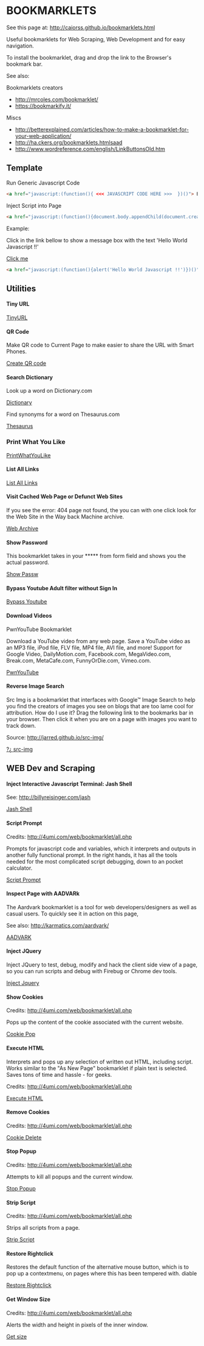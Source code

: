 # BOOKMARKLETS 

See this page at: <http://caiorss.github.io/bookmarklets.html>

Useful bookmarklets for Web Scraping, Web Development and for easy navigation.

To install the bookmarklet, drag and drop the link to the Browser's bookmark bar.

See also: 

Bookmarklets creators

*   http://mrcoles.com/bookmarklet/
*   https://bookmarkify.it/

Miscs
*   http://betterexplained.com/articles/how-to-make-a-bookmarklet-for-your-web-application/
*   http://ha.ckers.org/bookmarklets.htmlsaad
*   http://www.wordreference.com/english/LinkButtonsOld.htm

## Template


Run Generic Javascript Code

```html
<a href="javascript:(function(){ <<< JAVASCRIPT CODE HERE >>>  })()"> Bookmark Label </a>
```

Inject Script into Page

```html
<a href="javascript:(function(){document.body.appendChild(document.createElement('script')).src='http://SCRIPT-URL/SCRIPT.JS' })();"> Label </a>
```

Example: 

Click in the link bellow to show a message box with the text 'Hello World Javascript !!' 

<d1>
<a href="javascript:(function(){alert('Hello World Javascript !!')})()"> Click me </a>
</d1> 

```html
<a href="javascript:(function(){alert('Hello World Javascript !!')})()"> Click me </a>
```



## Utilities


#### Tiny URL

<d1>
<a href="javascript:void(open('http://tinyurl.com/create.php?url='+encodeURIComponent(location.href)))">TinyURL</a>
</d1>

#### QR Code

Make QR code to Current Page to make easier to share the URL with Smart Phones.


<dl>

<a href="javascript:(function(){if(document.getElementById){var x=document.body;var o=document.createElement('script');if(typeof(o)!='object') o=document.standardCreateElement('script');o.setAttribute('src','http://qrbookmarklet.googlecode.com/svn/trunk/qr.js');o.setAttribute('type','text/javascript');x.appendChild(o);}})();">Create QR code </a>

</dl>


#### Search Dictionary

Look up a word on Dictionary.com

<d1>
<a href="javascript:var%20q=escape(window.getSelection()),i,ii;if(!q){for(i=0;i%3Cframes.length;i++){var%20fr=frames[i];try{q=escape(fr.getSelection())}catch(e){};if(q)break;else{for(ii=0;ii%3Cfr.frames.length;ii++){try{q=escape(fr.frames[ii].getSelection())}catch(e){};if(q)break;}}}}if(!q)void(q=prompt('Enter%20word%20to%20define%3A',''));if(q)void(location.href='http://www.dictionary.com/cgi-bin/dict.pl?term='+q);">Dictionary</a>
</d1>

Find synonyms for a word on Thesaurus.com

<d1>
<a href="javascript:var%20q=escape(window.getSelection()),i,ii;if(!q){for(i=0;i%3Cframes.length;i++){var%20fr=frames[i];try{q=escape(fr.getSelection())}catch(e){};if(q)break;else{for(ii=0;ii%3Cfr.frames.length;ii++){try{q=escape(fr.frames[ii].getSelection())}catch(e){};if(q)break;}}}}if(!q)void(q=prompt('Enter%20the%20word%20you%20want%20synonyms%20for%3A',''));if(q)void(location.href='http://www.thesaurus.com/cgi-bin/search?config=roget&words='+q);">Thesaurus</a>
</d1>


### Print What You Like

<d1>
<a href="javascript:(function(){if(window['ppw']&&ppw['bookmarklet']){ppw.bookmarklet.toggle();}else{window._pwyl_home='//www.printwhatyoulike.com/';window._pwyl_pro_id=null;window._pwyl_bmkl=document.createElement('script');window._pwyl_bmkl.setAttribute('type','text/javascript');window._pwyl_bmkl.setAttribute('src',window._pwyl_home+'static/compressed/pwyl_bookmarklet_10.js');window._pwyl_bmkl.setAttribute('pwyl','true');document.getElementsByTagName('head')[0].appendChild(window._pwyl_bmkl);}})();" id="bkmklt_link_safari">PrintWhatYouLike</a>
</d1>

#### List All Links

<d1>

<a href="javascript:(function(){var a=;for(var ln=0;ln<document.links.length;ln++){var lk=document.links[ln];a+=ln+': <a href=\+lk+'\' title=\+lk.text+'\'>'+lk+'</a><br>\n';}w=window.open(,'Links','scrollbars,resizable,width=400,height=600');w.document.write(a);}()">List All Links</a>

</d1>

#### Visit Cached Web Page or Defunct Web Sites

If you see the error: 404 page not found, the you can with one click look for the Web Site in the Way back Machine archive.

<d1>
<a href="javascript:(function(){window.location='http://web.archive.org/web/*/' + document.URL})()" > Web Archive</a>
</d1>


#### Show Password

This bookmarklet takes in your ***** from form field and shows you the actual password.

<a href="javascript:(function(){var%20s,F,j,f,i;%20s%20=%20%22%22;%20F%20=%20document.forms;%20for(j=0;%20j<F.length;%20++j)%20{%20f%20=%20F[j];%20for%20(i=0;%20i<f.length;%20++i)%20{%20if%20(f[i].type.toLowerCase()%20==%20%22password%22)%20s%20+=%20f[i].value%20+%20%22n%22;%20}%20}%20if%20(s)%20alert(%22Passwords%20in%20forms%20on%20this%20page:nn%22%20+%20s);%20else%20alert(%22There%20are%20no%20passwords%20in%20forms%20on%20this%20page.%22);})();">Show Passw</a>


#### Bypass Youtube Adult filter without Sign In

<d1>
<a href="javascript:(function(){window.location.replace(document.URL.replace('watch?v=','v/'))})()"> Bypass Youtube </a>
</d1>

#### Download Videos

PwnYouTube Bookmarklet

Download a YouTube video from any web page. Save a YouTube video as an MP3 file, iPod file, FLV file, MP4 file, AVI file, and more!
Support for Google Video, DailyMotion.com, Facebook.com, MegaVideo.com, Break.com, MetaCafe.com, FunnyOrDie.com, Vimeo.com.

<a href="javascript:(function(){url='http://deturl.com/download-video.js';document.body.appendChild(document.createElement('script')).src=url+'?'+new Date().getTime();})();">PwnYouTube</a>

#### Reverse Image Search

Src Img is a bookmarklet that interfaces with Google™ Image Search to help you find the creators of images you see on blogs that are too lame cool for attribution.
How do I use it? Drag the following link to the bookmarks bar in your browser.
Then click it when you are on a page with images you want to track down.

Source: <http://jarred.github.io/src-img/>

<d1>
<a href="javascript:void((function(){var sir=document.createElement('script');sir.setAttribute('src','http://cdnjs.cloudflare.com/ajax/libs/require.js/0.26.0/require.min.js');sir.setAttribute('type','text/javascript');document.getElementsByTagName('head')[0].appendChild(sir);var sib=document.createElement('script');sib.setAttribute('src','http://jarred.github.com/src-img/js/app/bookmarklet.js?version=0.66');sib.setAttribute('type','text/javascript');document.getElementsByTagName('head')[0].appendChild(sib);})());"><u>?</u>¿<u> src-im</u>g</a>
</d1>


## WEB Dev and Scraping

#### Inject Interactive Javascript Terminal: Jash Shell

See: <http://billyreisinger.com/jash>
    
<d1>
<a href="javascript:(function(){document.body.appendChild(document.createElement('script')).src='http://www.billyreisinger.com/jash/source/latest/Jash.js';})();">Jash Shell</a>
</d1>

####  Script Prompt

Credits: <http://4umi.com/web/bookmarklet/all.php>

Prompts for javascript code and variables, which it interprets and outputs in another fully functional prompt. In the right hands, it has all the tools needed for the most complicated script debugging, down to an pocket calculator. 

<d1>
<a href="javascript:function JSexe(){ if(valJS!='null' &amp;&amp; valJS!='undefined')strJS=valJS; strJS=prompt('Your Javascript code or variable:',strJS); if(strJS!=null &amp;&amp; strJS!='' &amp;&amp; strJS!='undefined'){  setTimeout('valJS=\'\'+eval(strJS);JSexe()',10); } else{valJS='';strJS='';}}valJS='';strJS='';JSexe();" class="jsl">Script Prompt</a>
</d1>




#### Inspect Page with AADVARk

The Aardvark bookmarklet is a tool for web developers/designers as well as casual users. To quickly see it in action on this page,

See also: <http://karmatics.com/aardvark/>

<d1>
<a href="javascript:document.getElementsByTagName('head')[0].appendChild(document.createElement('script')).setAttribute('src','http://www.karmatics.com/aardvark/bookmarklet.js')">AADVARK</a>
</d1>


#### Inject JQuery

Inject JQuery to test, debug, modify and hack the client side view of a page, so you can run scripts and debug with Firebug or Chrome dev tools.


<d1>
<a href="javascript:void(function(){document.body.appendChild(document.createElement('script')).src='http://code.jquery.com/jquery-1.7.2.min.js' })();"> Inject Jquery </a>
</d1>

#### Show Cookies

Credits: <http://4umi.com/web/bookmarklet/all.php>

Pops up the content of the cookie associated with the current website. 

<d1>
<a href="javascript:document.cookie='';function hjK(S4p){D3p=/; /g;return S4p.replace(D3p, '&lt;br&gt;&lt;br&gt;');}if(document.cookie.length&lt;1){alert('No cookie from this site!')}else{with((na=open('','','')).document){write(hjK('Cookie for '+document.title.link(window.location.href)+', dd. '+new Date()+'&lt;hr&gt;'+document.cookie));close()}}//4umi.com">Cookie Pop</a>
</d1>


#### Execute HTML

Interprets and pops up any selection of written out HTML, including script. Works similar to the "As New Page" bookmarklet if plain text is selected. Saves tons of time and hassle - for geeks.

Credits: <http://4umi.com/web/bookmarklet/all.php>

<d1>
<a href="javascript:var txt='';function getSelText(wndw){var sel='';if(document.all){sel=wndw.document.selection.createRange().text;}else{sel=wndw.window.getSelection();}return sel;}void(frms=window.frames);if(frms.length==0){txt=getSelText(window);}else{for(iQA=0;iQA&lt;frms.length;iQA++){void(txt=getSelText(frms[iQA]));if(txt.length&gt;0){break;}}}while(txt.length==0){txt=promt('Input:');}win=window.open('','','');void(win.document.write(txt));void(win.document.close())" class="jsl">Execute HTML</a>
</d1>

#### Remove Cookies

Credits: <http://4umi.com/web/bookmarklet/all.php>

<d1>
<a href="javascript:void(document.cookie=null)//4umi.com" class="jsl">Cookie Delete</a>
</d1>

#### Stop Popup

Credits: <http://4umi.com/web/bookmarklet/all.php>

Attempts to kill all popups and the current window. 

<d1>
<a href="javascript:window.onload=window.onunload=window.onbeforeunload=null;window.close();//%20Copyright%202000%20SiteExperts.com" class="jsl">Stop Popup</a>
</d1>

#### Strip Script

Credits: <http://4umi.com/web/bookmarklet/all.php>

Strips all scripts from a page. 

<d1>
<a href="javascript:if(frames.length){alert('Sorry, doesn\'t work in frames.');}else{while((es=document.getElementsByTagName('script')).length){es[0].parentNode.removeChild(es[0]);}es=document.all;for(i=0;i&lt;es.length;++i){e=es[i];for(p in e){if(!p.indexOf('on')&amp;&amp;e[p]){e[p]=null;}}}document.write(document.documentElement.outerHTML);document.close();onerror=function(){return true}}//4umi.com" class="jsl">Strip Script</a>
</d1>

#### Restore Rightclick     

Restores the default function of the alternative mouse button, which is to pop up a contextmenu, on pages where this has been tempered with. diable

<d1>
<a href="javascript:void(document.onmousedown='return true');void(document.onmouseup='return true');void(document.oncontextmenu='return true')" class="jsl">Restore Rightclick</a>
</d1>


#### Get Window Size

Credits: <http://4umi.com/web/bookmarklet/all.php>

Alerts the width and height in pixels of the inner window.

<d1>
<a href="javascript:alert('Window inner dimensions:\n\n   '+document.body.clientWidth+' x '+document.body.clientHeight)" class="jsl">Get size</a>
</d1>

